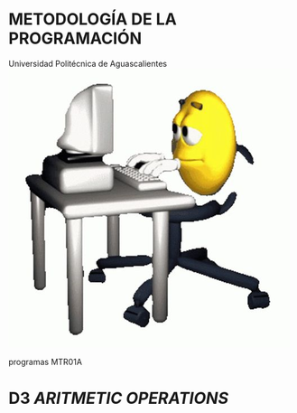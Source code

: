 # METODOLOGÍA DE LA PROGRAMACIÓN
Universidad Politécnica de Aguascalientes
![Alt text](image.png)

programas MTR01A

# D3 _ARITMETIC OPERATIONS_
